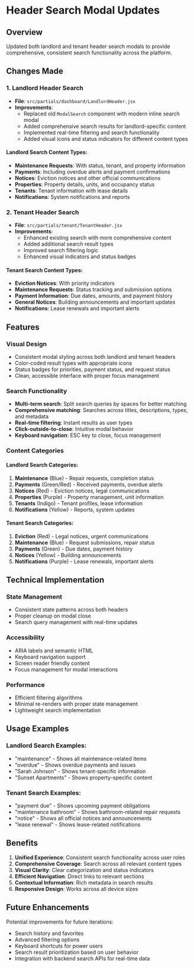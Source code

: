 # Header Search Modal Updates

## Overview

Updated both landlord and tenant header search modals to provide comprehensive, consistent search functionality across the platform.

## Changes Made

### 1. Landlord Header Search

- **File**: `src/partials/dashboard/LandlordHeader.jsx`
- **Improvements**:
  - Replaced old `ModalSearch` component with modern inline search modal
  - Added comprehensive search results for landlord-specific content
  - Implemented real-time filtering and search functionality
  - Added visual icons and status indicators for different content types

#### Landlord Search Content Types:

- **Maintenance Requests**: With status, tenant, and property information
- **Payments**: Including overdue alerts and payment confirmations
- **Notices**: Eviction notices and other official communications
- **Properties**: Property details, units, and occupancy status
- **Tenants**: Tenant information with lease details
- **Notifications**: System notifications and reports

### 2. Tenant Header Search

- **File**: `src/partials/tenant/TenantHeader.jsx`
- **Improvements**:
  - Enhanced existing search with more comprehensive content
  - Added additional search result types
  - Improved search filtering logic
  - Enhanced visual indicators and status badges

#### Tenant Search Content Types:

- **Eviction Notices**: With priority indicators
- **Maintenance Requests**: Status tracking and submission options
- **Payment Information**: Due dates, amounts, and payment history
- **General Notices**: Building announcements and important updates
- **Notifications**: Lease renewals and important alerts

## Features

### Visual Design

- Consistent modal styling across both landlord and tenant headers
- Color-coded result types with appropriate icons
- Status badges for priorities, payment status, and request status
- Clean, accessible interface with proper focus management

### Search Functionality

- **Multi-term search**: Split search queries by spaces for better matching
- **Comprehensive matching**: Searches across titles, descriptions, types, and metadata
- **Real-time filtering**: Instant results as user types
- **Click-outside-to-close**: Intuitive modal behavior
- **Keyboard navigation**: ESC key to close, focus management

### Content Categories

#### Landlord Search Categories:

1. **Maintenance** (Blue) - Repair requests, completion status
2. **Payments** (Green/Red) - Received payments, overdue alerts
3. **Notices** (Red) - Eviction notices, legal communications
4. **Properties** (Purple) - Property management, unit information
5. **Tenants** (Indigo) - Tenant profiles, lease information
6. **Notifications** (Yellow) - Reports, system updates

#### Tenant Search Categories:

1. **Eviction** (Red) - Legal notices, urgent communications
2. **Maintenance** (Blue) - Request submissions, repair status
3. **Payments** (Green) - Due dates, payment history
4. **Notices** (Yellow) - Building announcements
5. **Notifications** (Purple) - Lease renewals, important alerts

## Technical Implementation

### State Management

- Consistent state patterns across both headers
- Proper cleanup on modal close
- Search query management with real-time updates

### Accessibility

- ARIA labels and semantic HTML
- Keyboard navigation support
- Screen reader friendly content
- Focus management for modal interactions

### Performance

- Efficient filtering algorithms
- Minimal re-renders with proper state management
- Lightweight search implementation

## Usage Examples

### Landlord Search Examples:

- "maintenance" - Shows all maintenance-related items
- "overdue" - Shows overdue payments and issues
- "Sarah Johnson" - Shows tenant-specific information
- "Sunset Apartments" - Shows property-specific content

### Tenant Search Examples:

- "payment due" - Shows upcoming payment obligations
- "maintenance bathroom" - Shows bathroom-related repair requests
- "notice" - Shows all official notices and announcements
- "lease renewal" - Shows lease-related notifications

## Benefits

1. **Unified Experience**: Consistent search functionality across user roles
2. **Comprehensive Coverage**: Search across all relevant content types
3. **Visual Clarity**: Clear categorization and status indicators
4. **Efficient Navigation**: Direct links to relevant sections
5. **Contextual Information**: Rich metadata in search results
6. **Responsive Design**: Works across all device sizes

## Future Enhancements

Potential improvements for future iterations:

- Search history and favorites
- Advanced filtering options
- Keyboard shortcuts for power users
- Search result prioritization based on user behavior
- Integration with backend search APIs for real-time data
